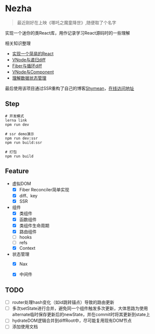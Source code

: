 Nezha
====

> 最近刚好在上映《哪吒之魔童降世》,随便取了个名字

实现一个迷你的类React库，用作记录学习React源码时的一些理解

相关知识整理
* [实现一个简易的React](https://www.shymean.com/article/%E5%AE%9E%E7%8E%B0%E4%B8%80%E4%B8%AA%E7%AE%80%E6%98%93%E7%9A%84React)
* [VNode与递归diff](https://www.shymean.com/article/VNode%E4%B8%8E%E9%80%92%E5%BD%92diff)
* [Fiber与循环diff](https://www.shymean.com/article/Fiber%E4%B8%8E%E5%BE%AA%E7%8E%AFdiff)
* [VNode与Component](https://www.shymean.com/article/VNode%E4%B8%8EComponent)
* [理解数据状态管理](https://www.shymean.com/article/%E7%90%86%E8%A7%A3%E6%95%B0%E6%8D%AE%E7%8A%B6%E6%80%81%E7%AE%A1%E7%90%86)

最后使用该项目通过SSR重构了自己的博客[Shymean](https://github.com/tangxiangmin/ShyMean)，[在线访问地址](https://www.shymean.com/)

## Step
```
# 开发模式
lerna link
npm run dev

# ssr demo演示
npm run dev:ssr
npm run build:ssr

# 打包
npm run build
```

## Feature

* 虚拟DOM
    * [x] Fiber Reconciler简单实现
    * [x] diff、key
    * [x] SSR
* 组件
    * [x] 类组件
    * [x] 函数组件
    * [x] 类组件生命周期
    * [x] 路由组件
    * [ ] hooks
    * [ ] refs
    * [x] Context
* 状态管理
    * [x] Nax
    * [x] 中间件


## TODO

* [ ] router处理hash变化（如id跳转锚点）导致的路由更新
* [ ] 多次setState进行合并，避免同一个组件触发多次更新，大体思路为使用alternate临时保存更新后的newState，并在commit时将其更新到state上
* [ ] hydrateDOM逻辑合并到diffRoot中，尽可能复用现有DOM节点
* [ ] 添加使用文档
